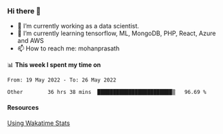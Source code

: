 ### Hi there 👋

- 🔭 I’m currently working as a data scientist.
- 🌱 I’m currently learning tensorflow, ML, MongoDB, PHP, React, Azure and AWS
- 📫 How to reach me: mohanprasath

📊 **This week I spent my time on**
<!--START_SECTION:waka-->

```text
From: 19 May 2022 - To: 26 May 2022

Other        36 hrs 38 mins  ████████████████████████▒   96.69 %
```

<!--END_SECTION:waka-->

#### Resources
[Using Wakatime Stats](https://github.com/marketplace/actions/waka-readme)
